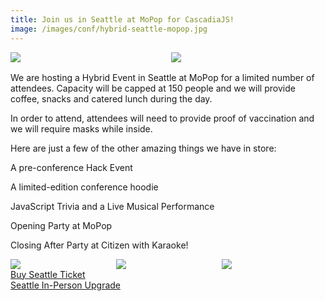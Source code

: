 ```yaml
---
title: Join us in Seattle at MoPop for CascadiaJS!
image: /images/conf/hybrid-seattle-mopop.jpg
---
```

<div style="display:flex;margin-bottom:16px;">
    <div style="width:49%;margin-right:2%"><img src="/images/conf/hybrid-seattle-mopop.jpg"/></div>
    <div style="width:49%"><img src="/images/conf/mopop-theatre.jpg"/></div>
</div>

We are hosting a Hybrid Event in Seattle at MoPop for a limited number of attendees. Capacity will be capped at 150 people and we will provide coffee, snacks and catered lunch during the day.

<p class="highlight warning">In order to attend, attendees will need to provide proof of vaccination and we will require masks while inside.</p>

Here are just a few of the other amazing things we have in store:

<i class="fas fa-gamepad"></i> A pre-conference Hack Event

<i class="fas fa-gifts"></i> A limited-edition conference hoodie

<i class="fas fa-turntable"></i> JavaScript Trivia and a Live Musical Performance

<i class="fas fa-glass-cheers"></i> Opening Party at MoPop

<i class="fas fa-microphone-stand"></i> Closing After Party at Citizen with Karaoke!</p>

<div style="display:flex">
    <div style="width:33%;margin-right:0.5%"><img src="/images/conf/citizen-bar.jpg"/></div>
    <div style="width:33%;margin-right:0.5%"><img src="/images/conf/citizen-covered.jpg"/></div>
    <div style="width:33%"><img src="/images/conf/citizen-needle.jpg"/></div>
</div>

<div class="cta"><a href="https://ti.to/event-loop/cascadiajs-2021">Buy Seattle Ticket</a></div>

<div class="cta secondary"><a href="https://ti.to/event-loop/cascadiajs-2021/with/ocoqz2cqwbq" title="Seattle ticket upgrade">Seattle In-Person Upgrade</a></div>
